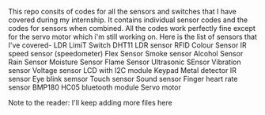 This repo consits of codes for all the sensors and switches that I have covered during my internship. It contains individual sensor codes and the codes for sensors when combined.
All the codes work perfectly fine except for the servo motor which i'm still working on. Here is the list of sensors that I've covered-
LDR
LimiT Switch
DHT11
LDR sensor
RFID
Colour Sensor
IR speed sensor (speedometer)
Flex Sensor
Smoke sensor
Alcohol Sensor
Rain Sensor
Moisture Sensor
Flame Sensor
Ultrasonic SEnsor
Vibration sensor
Voltage sensor
LCD with I2C module
Keypad
Metal detector
IR sensor
Eye blink semsor
Touch sensor
Sound sensor
Finger heart rate sensor
BMP180
HC05 bluetooth module
Servo motor

Note to the reader: I'll keep adding more files here
